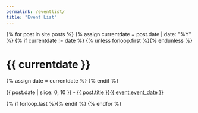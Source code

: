 ```yaml
---
permalink: /eventlist/
title: "Event List"
---
```


<div id="dates3">
{% for post in site.posts %}
  {% assign currentdate = post.date | date: "%Y" %}
  {% if currentdate != date %}
    {% unless forloop.first %}{% endunless %}
    <h1 id="y{{post.date | date: "%Y"}}">{{ currentdate }}</h1>
    {% assign date = currentdate %}
  {% endif %}
    <p>{{ post.date | slice: 0, 10 }} - <a href="{{ post.url }}">{{ post.title }}{{ event.event_date }}</a></p>
  {% if forloop.last %}{% endif %}
{% endfor %}
</div>

